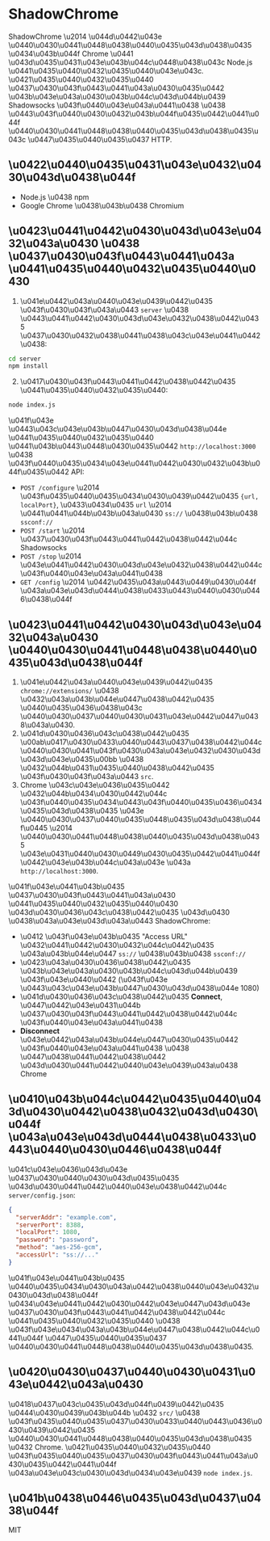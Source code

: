 # ShadowChrome

ShadowChrome \u2014 \u044d\u0442\u043e \u0440\u0430\u0441\u0448\u0438\u0440\u0435\u043d\u0438\u0435 \u0434\u043b\u044f Chrome \u0441 \u043d\u0435\u0431\u043e\u043b\u044c\u0448\u0438\u043c Node.js \u0441\u0435\u0440\u0432\u0435\u0440\u043e\u043c. \u0421\u0435\u0440\u0432\u0435\u0440 \u0437\u0430\u043f\u0443\u0441\u043a\u0430\u0435\u0442 \u043b\u043e\u043a\u0430\u043b\u044c\u043d\u044b\u0439 Shadowsocks \u043f\u0440\u043e\u043a\u0441\u0438 \u0438 \u0443\u043f\u0440\u0430\u0432\u043b\u044f\u0435\u0442\u0441\u044f \u0440\u0430\u0441\u0448\u0438\u0440\u0435\u043d\u0438\u0435\u043c \u0447\u0435\u0440\u0435\u0437 HTTP.

## \u0422\u0440\u0435\u0431\u043e\u0432\u0430\u043d\u0438\u044f

- Node.js \u0438 npm
- Google Chrome \u0438\u043b\u0438 Chromium

## \u0423\u0441\u0442\u0430\u043d\u043e\u0432\u043a\u0430 \u0438 \u0437\u0430\u043f\u0443\u0441\u043a \u0441\u0435\u0440\u0432\u0435\u0440\u0430

1. \u041e\u0442\u043a\u0440\u043e\u0439\u0442\u0435 \u043f\u0430\u043f\u043a\u0443 `server` \u0438 \u0443\u0441\u0442\u0430\u043d\u043e\u0432\u0438\u0442\u0435 \u0437\u0430\u0432\u0438\u0441\u0438\u043c\u043e\u0441\u0442\u0438:

```bash
cd server
npm install
```

2. \u0417\u0430\u043f\u0443\u0441\u0442\u0438\u0442\u0435 \u0441\u0435\u0440\u0432\u0435\u0440:

```bash
node index.js
```

\u041f\u043e \u0443\u043c\u043e\u043b\u0447\u0430\u043d\u0438\u044e \u0441\u0435\u0440\u0432\u0435\u0440 \u0441\u043b\u0443\u0448\u0430\u0435\u0442 `http://localhost:3000` \u0438 \u043f\u0440\u0435\u0434\u043e\u0441\u0442\u0430\u0432\u043b\u044f\u0435\u0442 API:

- `POST /configure` \u2014 \u043f\u0435\u0440\u0435\u0434\u0430\u0439\u0442\u0435 `{url, localPort}`, \u0433\u0434\u0435 `url` \u2014 \u0441\u0441\u044b\u043b\u043a\u0430 `ss://` \u0438\u043b\u0438 `ssconf://`
- `POST /start` \u2014 \u0437\u0430\u043f\u0443\u0441\u0442\u0438\u0442\u044c Shadowsocks
- `POST /stop` \u2014 \u043e\u0441\u0442\u0430\u043d\u043e\u0432\u0438\u0442\u044c \u043f\u0440\u043e\u043a\u0441\u0438
- `GET /config` \u2014 \u0442\u0435\u043a\u0443\u0449\u0430\u044f \u043a\u043e\u043d\u0444\u0438\u0433\u0443\u0440\u0430\u0446\u0438\u044f

## \u0423\u0441\u0442\u0430\u043d\u043e\u0432\u043a\u0430 \u0440\u0430\u0441\u0448\u0438\u0440\u0435\u043d\u0438\u044f

1. \u041e\u0442\u043a\u0440\u043e\u0439\u0442\u0435 `chrome://extensions/` \u0438 \u0432\u043a\u043b\u044e\u0447\u0438\u0442\u0435 \u0440\u0435\u0436\u0438\u043c \u0440\u0430\u0437\u0440\u0430\u0431\u043e\u0442\u0447\u0438\u043a\u0430.
2. \u041d\u0430\u0436\u043c\u0438\u0442\u0435 \u00ab\u0417\u0430\u0433\u0440\u0443\u0437\u0438\u0442\u044c \u0440\u0430\u0441\u043f\u0430\u043a\u043e\u0432\u0430\u043d\u043d\u043e\u0435\u00bb \u0438 \u0432\u044b\u0431\u0435\u0440\u0438\u0442\u0435 \u043f\u0430\u043f\u043a\u0443 `src`.
3. Chrome \u043c\u043e\u0436\u0435\u0442 \u0432\u044b\u0434\u0430\u0442\u044c \u043f\u0440\u0435\u0434\u0443\u043f\u0440\u0435\u0436\u0434\u0435\u043d\u0438\u0435 \u043e \u0440\u0430\u0437\u0440\u0435\u0448\u0435\u043d\u0438\u044f\u0445 \u2014 \u0440\u0430\u0441\u0448\u0438\u0440\u0435\u043d\u0438\u0435 \u043e\u0431\u0440\u0430\u0449\u0430\u0435\u0442\u0441\u044f \u0442\u043e\u043b\u044c\u043a\u043e \u043a `http://localhost:3000`.

\u041f\u043e\u0441\u043b\u0435 \u0437\u0430\u043f\u0443\u0441\u043a\u0430 \u0441\u0435\u0440\u0432\u0435\u0440\u0430 \u043d\u0430\u0436\u043c\u0438\u0442\u0435 \u043d\u0430 \u0438\u043a\u043e\u043d\u043a\u0443 ShadowChrome:

- \u0412 \u043f\u043e\u043b\u0435 "Access URL" \u0432\u0441\u0442\u0430\u0432\u044c\u0442\u0435 \u043a\u043b\u044e\u0447 `ss://` \u0438\u043b\u0438 `ssconf://`
- \u0423\u043a\u0430\u0436\u0438\u0442\u0435 \u043b\u043e\u043a\u0430\u043b\u044c\u043d\u044b\u0439 \u043f\u043e\u0440\u0442 (\u043f\u043e \u0443\u043c\u043e\u043b\u0447\u0430\u043d\u0438\u044e 1080)
- \u041d\u0430\u0436\u043c\u0438\u0442\u0435 **Connect**, \u0447\u0442\u043e\u0431\u044b \u0437\u0430\u043f\u0443\u0441\u0442\u0438\u0442\u044c \u043f\u0440\u043e\u043a\u0441\u0438
- **Disconnect** \u043e\u0442\u043a\u043b\u044e\u0447\u0430\u0435\u0442 \u043f\u0440\u043e\u043a\u0441\u0438 \u0438 \u0447\u0438\u0441\u0442\u0438\u0442 \u043d\u0430\u0441\u0442\u0440\u043e\u0439\u043a\u0438 Chrome

## \u0410\u043b\u044c\u0442\u0435\u0440\u043d\u0430\u0442\u0438\u0432\u043d\u0430\u044f \u043a\u043e\u043d\u0444\u0438\u0433\u0443\u0440\u0430\u0446\u0438\u044f

\u041c\u043e\u0436\u043d\u043e \u0437\u0430\u0440\u0430\u043d\u0435\u0435 \u043d\u0430\u0441\u0442\u0440\u043e\u0438\u0442\u044c `server/config.json`:

```json
{
  "serverAddr": "example.com",
  "serverPort": 8388,
  "localPort": 1080,
  "password": "password",
  "method": "aes-256-gcm",
  "accessUrl": "ss://..."
}
```

\u041f\u043e\u0441\u043b\u0435 \u0440\u0435\u0434\u0430\u043a\u0442\u0438\u0440\u043e\u0432\u0430\u043d\u0438\u044f \u0434\u043e\u0441\u0442\u0430\u0442\u043e\u0447\u043d\u043e \u0437\u0430\u043f\u0443\u0441\u0442\u0438\u0442\u044c \u0441\u0435\u0440\u0432\u0435\u0440 \u0438 \u043f\u043e\u0434\u043a\u043b\u044e\u0447\u0438\u0442\u044c\u0441\u044f \u0447\u0435\u0440\u0435\u0437 \u0440\u0430\u0441\u0448\u0438\u0440\u0435\u043d\u0438\u0435.

## \u0420\u0430\u0437\u0440\u0430\u0431\u043e\u0442\u043a\u0430

\u0418\u0437\u043c\u0435\u043d\u044f\u0439\u0442\u0435 \u0444\u0430\u0439\u043b\u044b \u0432 `src/` \u0438 \u043f\u0435\u0440\u0435\u0437\u0430\u0433\u0440\u0443\u0436\u0430\u0439\u0442\u0435 \u0440\u0430\u0441\u0448\u0438\u0440\u0435\u043d\u0438\u0435 \u0432 Chrome. \u0421\u0435\u0440\u0432\u0435\u0440 \u043f\u0435\u0440\u0435\u0437\u0430\u043f\u0443\u0441\u043a\u0430\u0435\u0442\u0441\u044f \u043a\u043e\u043c\u0430\u043d\u0434\u043e\u0439 `node index.js`.

## \u041b\u0438\u0446\u0435\u043d\u0437\u0438\u044f

MIT
